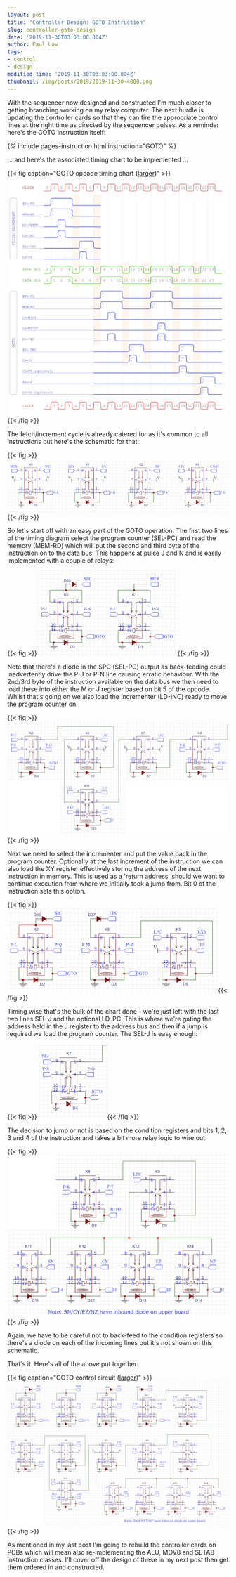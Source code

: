 ```yaml
---
layout: post
title: 'Controller Design: GOTO Instruction'
slug: controller-goto-design
date: '2019-11-30T03:03:00.004Z'
author: Paul Law
tags:
- control
- design
modified_time: '2019-11-30T03:03:00.004Z'
thumbnail: /img/posts/2019/2019-11-30-4000.png
---
```


With the sequencer now designed and constructed I'm much closer to getting branching working on my relay computer. The next
hurdle is updating the controller cards so that they can fire the appropriate control lines at the right time as directed
by the sequencer pulses. As a reminder here's the GOTO instruction itself:

{% include pages-instruction.html instruction="GOTO" %}

... and here's the associated timing chart to be implemented ...

{{< fig caption="GOTO opcode timing chart ([larger](/assets/pdf/timing-goto.pdf))" >}}![GOTO opcode timing chart](/img/posts/2019/2019-11-02-0003.png){{< /fig >}}

The fetch/increment cycle is already catered for as it's common to all instructions but here's the schematic for that:

{{< fig >}}![Increment Cycle Schematic](/img/posts/2019/2019-11-30-0006.png){{< /fig >}}

So let's start off with an easy part of the GOTO operation. The first two lines of the timing diagram select the program
counter (SEL-PC) and read the memory (MEM-RD) which will put the second and third byte of the instruction on to the data bus.
This happens at pulse J and N and is easily implemented with a couple of relays:

{{< fig >}}![SEL-PC and MEM-RD](/img/posts/2019/2019-11-30-0000.png){{< /fig >}}

Note that there's a diode in the SPC (SEL-PC) output as back-feeding could inadvertently drive the P-J or P-N line causing
erratic behaviour. With the 2nd/3rd byte of the instruction available on the data bus we then need to load these into either
the M or J register based on bit 5 of the opcode. Whilst that's going on we also load the incrementer (LD-INC) ready to move
the program counter on.

{{< fig >}}![LD-M/J and LD-INC](/img/posts/2019/2019-11-30-0001.png){{< /fig >}}

Next we need to select the incrementer and put the value back in the program counter. Optionally at the last increment of
the instruction we can also load the XY register effectively storing the address of the next instruction in memory. This is
used as a 'return address' should we want to continue execution from where we initially took a jump from. Bit 0 of the
instruction sets this option.

{{< fig >}}![SEL-INC, LD-PC and optional LD-XY](/img/posts/2019/2019-11-30-0002.png){{< /fig >}}

Timing wise that's the bulk of the chart done - we're just left with the last two lines SEL-J and the optional LD-PC. This is
where we're gating the address held in the J register to the address bus and then if a jump is required we load the program
counter. The SEL-J is easy enough:

{{< fig >}}![SEL-J](/img/posts/2019/2019-11-30-0003.png){{< /fig >}}

The decision to jump or not is based on the condition registers and bits 1, 2, 3 and 4 of the instruction and takes a bit more
relay logic to wire out:

{{< fig >}}![optional LD-PC](/img/posts/2019/2019-11-30-0004.png){{< /fig >}}

Again, we have to be careful not to back-feed to the condition registers so there's a diode on each of the incoming lines but
it's not shown on this schematic.

That's it. Here's all of the above put together:

{{< fig caption="GOTO control circuit ([larger](/img/posts/2019/2019-11-30-1005.png))" >}}![GOTO control circuit](/img/posts/2019/2019-11-30-0005.png){{< /fig >}}

As mentioned in my last post I'm going to rebuild the controller cards on PCBs which will mean also re-implementing the ALU,
MOV8 and SETAB instruction classes. I'll cover off the design of these in my next post then get them ordered in and
constructed.
